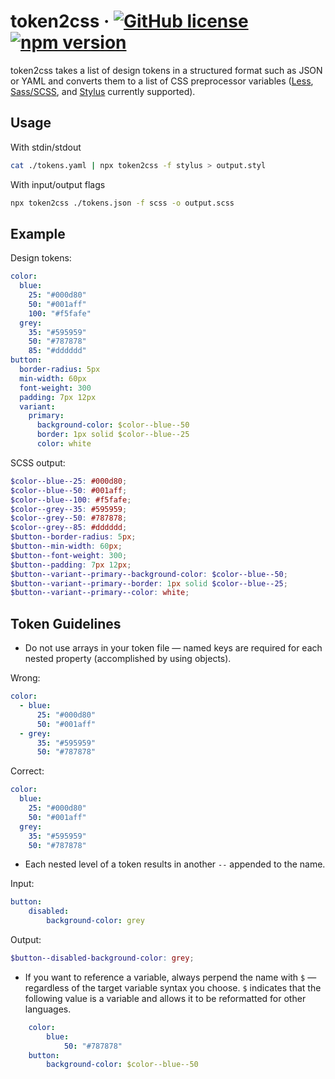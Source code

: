 # token2css &middot; [![GitHub license](https://img.shields.io/badge/license-MIT-blue.svg)](https://github.com/erictooth/token2css/blob/master/LICENSE) [![npm version](https://img.shields.io/npm/v/token2css.svg)](https://www.npmjs.com/package/token2css)

token2css takes a list of design tokens in a structured format such as JSON or YAML and converts them to a list of CSS preprocessor variables ([Less](http://lesscss.org), [Sass/SCSS](http://sass-lang.com), and [Stylus](http://stylus-lang.com) currently supported).

## Usage

With stdin/stdout

```bash
cat ./tokens.yaml | npx token2css -f stylus > output.styl
```

With input/output flags

```bash
npx token2css ./tokens.json -f scss -o output.scss
```

## Example

Design tokens:

```yaml
color:
  blue:
    25: "#000d80"
    50: "#001aff"
    100: "#f5fafe"
  grey:
    35: "#595959"
    50: "#787878"
    85: "#dddddd"
button:
  border-radius: 5px
  min-width: 60px
  font-weight: 300
  padding: 7px 12px
  variant:
    primary:
      background-color: $color--blue--50
      border: 1px solid $color--blue--25
      color: white
```

SCSS output:

```scss
$color--blue--25: #000d80;
$color--blue--50: #001aff;
$color--blue--100: #f5fafe;
$color--grey--35: #595959;
$color--grey--50: #787878;
$color--grey--85: #dddddd;
$button--border-radius: 5px;
$button--min-width: 60px;
$button--font-weight: 300;
$button--padding: 7px 12px;
$button--variant--primary--background-color: $color--blue--50;
$button--variant--primary--border: 1px solid $color--blue--25;
$button--variant--primary--color: white;
```

## Token Guidelines

- Do not use arrays in your token file — named keys are required for each nested property (accomplished by using objects).

Wrong:

```yaml
color:
  - blue:
      25: "#000d80"
      50: "#001aff"
  - grey:
      35: "#595959"
      50: "#787878"
```

Correct:

```yaml
color:
  blue:
    25: "#000d80"
    50: "#001aff"
  grey:
    35: "#595959"
    50: "#787878"
```

- Each nested level of a token results in another `--` appended to the name.

Input:

```yaml
button:
    disabled:
        background-color: grey
```

Output:

```scss
$button--disabled-background-color: grey;
```

- If you want to reference a variable, always perpend the name with `$` — regardless of the target variable syntax you choose. `$` indicates that the following value is a variable and allows it to be reformatted for other languages.

```yaml
    color:
        blue:
            50: "#787878"
    button:
        background-color: $color--blue--50
```
